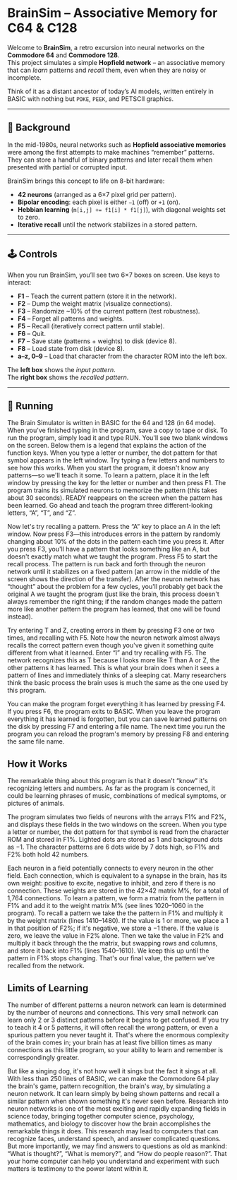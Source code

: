 # BrainSim – Associative Memory for C64 & C128

Welcome to **BrainSim**, a retro excursion into neural networks on the **Commodore 64** and **Commodore 128**.  
This project simulates a simple **Hopfield network** – an associative memory that can *learn* patterns and *recall* them, even when they are noisy or incomplete.

Think of it as a distant ancestor of today’s AI models, written entirely in BASIC with nothing but `POKE`, `PEEK`, and PETSCII graphics.

---

## 📖 Background

In the mid-1980s, neural networks such as **Hopfield associative memories** were among the first attempts to make machines “remember” patterns.  
They can store a handful of binary patterns and later recall them when presented with partial or corrupted input.

BrainSim brings this concept to life on 8-bit hardware:

- **42 neurons** (arranged as a 6×7 pixel grid per pattern).
- **Bipolar encoding**: each pixel is either `−1` (off) or `+1` (on).
- **Hebbian learning** (`m[i,j] += f1[i] * f1[j]`), with diagonal weights set to zero.
- **Iterative recall** until the network stabilizes in a stored pattern.

---

## 🕹️ Controls

When you run BrainSim, you’ll see two 6×7 boxes on screen. Use keys to interact:

- **F1** – Teach the current pattern (store it in the network).
- **F2** – Dump the weight matrix (visualize connections).
- **F3** – Randomize ~10% of the current pattern (test robustness).
- **F4** – Forget all patterns and weights.
- **F5** – Recall (iteratively correct pattern until stable).
- **F6** – Quit.
- **F7** – Save state (patterns + weights) to disk (device 8).
- **F8** – Load state from disk (device 8).
- **a–z, 0–9** – Load that character from the character ROM into the left box.

The **left box** shows the *input pattern*.  
The **right box** shows the *recalled pattern*.

---

## 💾 Running

The Brain Simulator is written in BASIC for the 64 and 128 (in 64 mode). When you've finished typing in the program, save a copy to tape or disk. To run the program, simply load it and type RUN. You'll see two blank windows on the screen. Below them is a legend that explains the action of the function keys. When you type a letter or number, the dot pattern for that symbol appears in the left window. Try typing a few letters and numbers to see how this works. When you start the program, it doesn't know any patterns—so we'll teach it some. To learn a pattern, place it in the left window by pressing the key for the letter or number and then press F1. The program trains its simulated neurons to memorize the pattern (this takes about 30 seconds). READY reappears on the screen when the pattern has been learned. Go ahead and teach the program three different-looking letters, “A”, “T”, and “Z”.

Now let's try recalling a pattern. Press the “A” key to place an A in the left window. Now press F3—this introduces errors in the pattern by randomly changing about 10% of the dots in the pattern each time you press it. After you press F3, you'll have a pattern that looks something like an A, but doesn't exactly match what we taught the program. Press F5 to start the recall process. The pattern is run back and forth through the neuron network until it stabilizes on a fixed pattern (an arrow in the middle of the screen shows the direction of the transfer). After the neuron network has “thought” about the problem for a few cycles, you'll probably get back the original A we taught the program (just like the brain, this process doesn't always remember the right thing; if the random changes made the pattern more like another pattern the program has learned, that one will be found instead).

Try entering T and Z, creating errors in them by pressing F3 one or two times, and recalling with F5. Note how the neuron network almost always recalls the correct pattern even though you've given it something quite different from what it learned. Enter “I” and try recalling with F5. The network recognizes this as T because I looks more like T than A or Z, the other patterns it has learned. This is what your brain does when it sees a pattern of lines and immediately thinks of a sleeping cat. Many researchers think the basic process the brain uses is much the same as the one used by this program.

You can make the program forget everything it has learned by pressing F4. If you press F6, the program exits to BASIC. When you leave the program everything it has learned is forgotten, but you can save learned patterns on the disk by pressing F7 and entering a file name. The next time you run the program you can reload the program's memory by pressing F8 and entering the same file name.

## How it Works

The remarkable thing about this program is that it doesn't “know” it's recognizing letters and numbers. As far as the program is concerned, it could be learning phrases of music, combinations of medical symptoms, or pictures of animals.

The program simulates two fields of neurons with the arrays F1% and F2%, and displays these fields in the two windows on the screen. When you type a letter or number, the dot pattern for that symbol is read from the character ROM and stored in F1%. Lighted dots are stored as 1 and background dots as −1. The character patterns are 6 dots wide by 7 dots high, so F1% and F2% both hold 42 numbers.

Each neuron in a field potentially connects to every neuron in the other field. Each connection, which is equivalent to a synapse in the brain, has its own weight: positive to excite, negative to inhibit, and zero if there is no connection. These weights are stored in the 42×42 matrix M%, for a total of 1,764 connections. To learn a pattern, we form a matrix from the pattern in F1% and add it to the weight matrix M% (see lines 1020–1060 in the program). To recall a pattern we take the the pattern in F1% and multiply it by the weight matrix (lines 1410–1480). If the value is 1 or more, we place a 1 in that position of F2%; if it's negative, we store a −1 there. If the value is zero, we leave the value in F2% alone. Then we take the value in F2% and multiply it back through the the matrix, but swapping rows and columns, and store it back into F1% (lines 1540–1610). We keep this up until the pattern in F1% stops changing. That's our final value, the pattern we've recalled from the network.

## Limits of Learning

The number of different patterns a neuron network can learn is determined by the number of neurons and connections. This very small network can learn only 2 or 3 distinct patterns before it begins to get confused. If you try to teach it 4 or 5 patterns, it will often recall the wrong pattern, or even a spurious pattern you never taught it. That's where the enormous complexity of the brain comes in; your brain has at least five billion times as many connections as this little program, so your ability to learn and remember is correspondingly greater.

But like a singing dog, it's not how well it sings but the fact it sings at all. With less than 250 lines of BASIC, we can make the Commodore 64 play the brain's game, pattern recognition, the brain's way, by simulating a neuron network. It can learn simply by being shown patterns and recall a similar pattern when shown something it's never seen before. Research into neuron networks is one of the most exciting and rapidly expanding fields in science today, bringing together computer science, psychology, mathematics, and biology to discover how the brain accomplishes the remarkable things it does. This research may lead to computers that can recognize faces, understand speech, and answer complicated questions. But more importantly, we may find answers to questions as old as mankind: “What is thought?”, “What is memory?”, and “How do people reason?”. That your home computer can help you understand and experiment with such matters is testimony to the power latent within it. 
